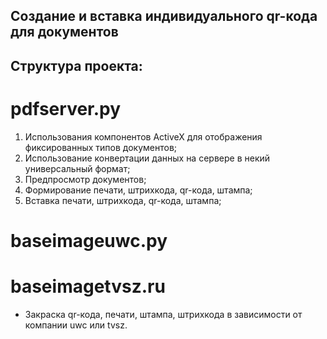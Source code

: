 ## Создание и вставка индивидуального qr-кода для документов

## Структура проекта: 

# pdfserver.py 

1. Использования компонентов ActiveX для отображения фиксированных типов документов;
2. Использование конвертации данных на сервере в некий универсальный формат;
3. Предпросмотр документов;
4. Формирование печати, штрихкода, qr-кода, штампа;
5. Вставка печати, штрихкода, qr-кода, штампа;

# baseimageuwc.py  
# baseimagetvsz.ru 

- Закраска qr-кода, печати, штампа, штрихкода в зависимости от компании uwc или tvsz.
